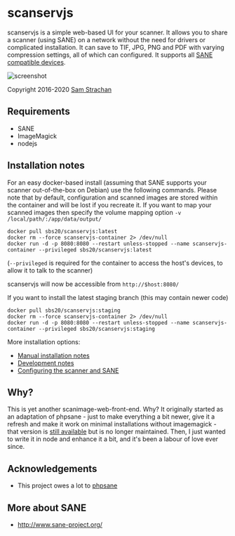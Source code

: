 # scanservjs
scanservjs is a simple web-based UI for your scanner. It allows you to share a
scanner (using SANE) on a network without the need for drivers or complicated
installation. It can save to TIF, JPG, PNG and PDF with varying compression
settings, all of which can configured. It supports all
[SANE compatible devices](http://www.sane-project.org/sane-supported-devices.html).

![screenshot](https://github.com/sbs20/scanservjs/raw/master/docs/screen0.png)

Copyright 2016-2020 [Sam Strachan](https://github.com/sbs20)

## Requirements
* SANE
* ImageMagick
* nodejs

## Installation notes
For an easy docker-based install (assuming that SANE supports your scanner
out-of-the-box on Debian) use the following commands. Please note that by
default, configuration and scanned images are stored within the container and
will be lost if you recreate it. If you want to map your scanned images then
specify the volume mapping option `-v /local/path/:/app/data/output/`

```console
docker pull sbs20/scanservjs:latest
docker rm --force scanservjs-container 2> /dev/null
docker run -d -p 8080:8080 --restart unless-stopped --name scanservjs-container --privileged sbs20/scanservjs:latest
```
(`--privileged` is required for the container to access the host's devices, to
allow it to talk to the scanner)

scanservjs will now be accessible from `http://$host:8080/`

If you want to install the latest staging branch (this may contain newer code)

```console
docker pull sbs20/scanservjs:staging
docker rm --force scanservjs-container 2> /dev/null
docker run -d -p 8080:8080 --restart unless-stopped --name scanservjs-container --privileged sbs20/scanservjs:staging
```

More installation options:

* [Manual installation notes](docs/install.md)
* [Development notes](docs/development.md)
* [Configuring the scanner and SANE](docs/sane.md)

## Why?
This is yet another scanimage-web-front-end. Why? It originally started as an
adaptation of phpsane - just to make everything a bit newer, give it a refresh
and make it work on minimal installations without imagemagick - that version is
[still available](https://github.com/sbs20/scanserv) but is no longer
maintained. Then, I just wanted to write it in node and enhance it a bit, and
it's been a labour of love ever since.

## Acknowledgements
 * This project owes a lot to [phpsane](http://sourceforge.net/projects/phpsane/)

## More about SANE
 * http://www.sane-project.org/